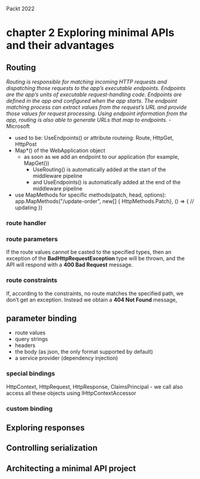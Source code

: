 Packt
2022

# chapter 2 Exploring minimal APIs and their advantages
## Routing
*Routing is responsible for matching incoming HTTP requests and dispatching those requests to the app’s executable endpoints. Endpoints are the app’s units of executable request-handling code. Endpoints are defined in the app and configured when the app starts. The endpoint matching process can extract values from the request’s URL and provide those values for request processing. Using endpoint information from the app, routing is also able to generate URLs that map to endpoints.*
-Microsoft

- used to be: UseEndpoints() or attribute routeing: Route, HttpGet, HttpPost
- Map*() of the WebApplication object
	- as soon as we add an endpoint to our application (for example, MapGet())
		- UseRouting() is automatically added at the start of the middleware pipeline
		- and UseEndpoints() is automatically added at the end of the middleware pipeline
- use MapMethods for specific methods(patch, head, options): app.MapMethods("/update-order", new[] { HttpMethods.Patch}, () => {  // updating })	

### route handler
### route parameters
If the route values cannot be casted to the specified types, then an exception of the **BadHttpRequestException** type will be thrown, and the API will respond with a **400 Bad Request** message.
### route constraints
If, according to the constraints, no route matches the specified path, we don’t get an exception. Instead we obtain a **404 Not Found** message,

## parameter binding
- route values
- query strings
- headers
- the body (as json, the only format supported by default)
- a service provider (dependency injection)
### special bindings
HttpContext, HttpRequest, HttpResponse, ClaimsPrincipal 
	- we call also access all these objects using IHttpContextAccessor
### custom binding

## Exploring responses


## Controlling serialization
## Architecting a minimal API project